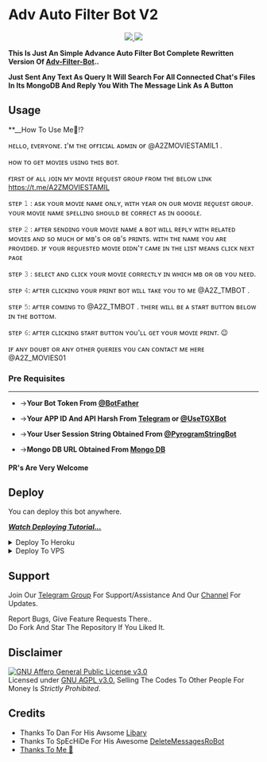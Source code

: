 # Adv Auto Filter Bot V2

<p align="center">
  <a href="https://github.com/CrazyBotsz/Adv-Auto-Filter-Bot-V2/stargazers">
    <img src="https://img.shields.io/github/stars/CrazyBotsz/Adv-Auto-Filter-Bot-V2?style=social">

  </a>
  
  <a href="https://github.com/CrazyBotsz/Adv-Auto-Filter-Bot-V2/fork">
    <img src="https://img.shields.io/github/forks/CrazyBotsz/Adv-Auto-Filter-Bot-V2?label=Fork&style=social">

  </a>  
</p>

__This Is Just An Simple Advance Auto Filter Bot Complete Rewritten Version Of [Adv-Filter-Bot](https://github.com/CrazyBotsz/Adv-Auto-Filter-Bot)..__

__Just Sent Any Text As Query It Will Search For All Connected Chat's Files In Its MongoDB And Reply You With The Message Link As A Button__


## Usage

**__How To Use Me🤔!? 

ʜᴇʟʟᴏ, ᴇᴠᴇʀʏᴏɴᴇ. ɪ'ᴍ ᴛʜᴇ ᴏғғɪᴄɪᴀʟ ᴀᴅᴍɪɴ ᴏғ @A2ZMOVIESTAMIL1 . 

ʜᴏᴡ ᴛᴏ ɢᴇᴛ ᴍᴏᴠɪᴇs ᴜsɪɴɢ ᴛʜɪs ʙᴏᴛ. 

ғɪʀsᴛ ᴏғ ᴀʟʟ ᴊᴏɪɴ ᴍʏ ᴍᴏᴠɪᴇ ʀᴇǫᴜᴇsᴛ ɢʀᴏᴜᴘ ғʀᴏᴍ ᴛʜᴇ ʙᴇʟᴏᴡ ʟɪɴᴋ
https://t.me/A2ZMOVIESTAMIL

sᴛᴇᴘ 𝟷 : ᴀsᴋ ʏᴏᴜʀ ᴍᴏᴠɪᴇ ɴᴀᴍᴇ ᴏɴʟʏ, ᴡɪᴛʜ ʏᴇᴀʀ ᴏɴ ᴏᴜʀ ᴍᴏᴠɪᴇ ʀᴇǫᴜᴇsᴛ ɢʀᴏᴜᴘ. ʏᴏᴜʀ ᴍᴏᴠɪᴇ ɴᴀᴍᴇ sᴘᴇʟʟɪɴɢ sʜᴏᴜʟᴅ ʙᴇ ᴄᴏʀʀᴇᴄᴛ ᴀs ɪɴ ɢᴏᴏɢʟᴇ. 

sᴛᴇᴘ 𝟸 : ᴀғᴛᴇʀ sᴇɴᴅɪɴɢ ʏᴏᴜʀ ᴍᴏᴠɪᴇ ɴᴀᴍᴇ ᴀ ʙᴏᴛ ᴡɪʟʟ ʀᴇᴘʟʏ ᴡɪᴛʜ ʀᴇʟᴀᴛᴇᴅ ᴍᴏᴠɪᴇs ᴀɴᴅ sᴏ ᴍᴜᴄʜ ᴏғ ᴍʙ's ᴏʀ ɢʙ's ᴘʀɪɴᴛs. ᴡɪᴛʜ ᴛʜᴇ ɴᴀᴍᴇ ʏᴏᴜ ᴀʀᴇ ᴘʀᴏᴠɪᴅᴇᴅ. ɪғ ʏᴏᴜʀ ʀᴇǫᴜᴇsᴛᴇᴅ ᴍᴏᴠɪᴇ ᴅɪᴅɴ'ᴛ ᴄᴀᴍᴇ ɪɴ ᴛʜᴇ ʟɪsᴛ ᴍᴇᴀɴs ᴄʟɪᴄᴋ ɴᴇxᴛ ᴘᴀɢᴇ

sᴛᴇᴘ 𝟹 : sᴇʟᴇᴄᴛ ᴀɴᴅ ᴄʟɪᴄᴋ ʏᴏᴜʀ ᴍᴏᴠɪᴇ ᴄᴏʀʀᴇᴄᴛʟʏ ɪɴ ᴡʜɪᴄʜ ᴍʙ ᴏʀ ɢʙ ʏᴏᴜ ɴᴇᴇᴅ. 

sᴛᴇᴘ 𝟺: ᴀғᴛᴇʀ ᴄʟɪᴄᴋɪɴɢ ʏᴏᴜʀ ᴘʀɪɴᴛ ʙᴏᴛ ᴡɪʟʟ ᴛᴀᴋᴇ ʏᴏᴜ ᴛᴏ ᴍᴇ @A2Z_TMBOT . 

sᴛᴇᴘ 𝟻: ᴀғᴛᴇʀ ᴄᴏᴍɪɴɢ ᴛᴏ @A2Z_TMBOT . 
ᴛʜᴇʀᴇ ᴡɪʟʟ ʙᴇ ᴀ sᴛᴀʀᴛ ʙᴜᴛᴛᴏɴ ʙᴇʟᴏᴡ ɪɴ ᴛʜᴇ ʙᴏᴛᴛᴏᴍ. 

sᴛᴇᴘ 𝟼: ᴀғᴛᴇʀ ᴄʟɪᴄᴋɪɴɢ sᴛᴀʀᴛ ʙᴜᴛᴛᴏɴ ʏᴏᴜ'ʟʟ ɢᴇᴛ ʏᴏᴜʀ ᴍᴏᴠɪᴇ ᴘʀɪɴᴛ. 😉

ɪғ ᴀɴʏ ᴅᴏᴜʙᴛ ᴏʀ ᴀɴʏ ᴏᴛʜᴇʀ ǫᴜᴇʀɪᴇs ʏᴏᴜ ᴄᴀɴ ᴄᴏɴᴛᴀᴄᴛ ᴍᴇ ʜᴇʀᴇ @A2Z_MOVIES01
### Pre Requisites 
------------------
* ->__Your Bot Token From [@BotFather](http://www.telegram.dog/BotFather)__

* ->__Your APP ID And API Harsh From [Telegram](http://www.my.telegram.org) or [@UseTGXBot](http://www.telegram.dog/UseTGXBot)__

* ->__Your User Session String Obtained From [@PyrogramStringBot](http://www.telegram.dog/PyrogramStringBot)__

* ->__Mongo DB URL Obtained From [Mongo DB](http://www.mongodb.com)__

#### PR's Are Very Welcome

## Deploy
You can deploy this bot anywhere.

<i>**[Watch Deploying Tutorial...](https://youtu.be/KTearEPhumc)**</i>

<details><summary>Deploy To Heroku</summary>
<p>
<br>
<a href="https://heroku.com/deploy?template=https://github.com/Hurricane-Hari/autofilter-botv1/tree/main">
  <img src="https://www.herokucdn.com/deploy/button.svg" alt="Deploy">
</a>
</p>
</details>

<details><summary>Deploy To VPS</summary>
<p>
<pre>
git clone https://github.com/CrazyBotsz/Adv-Auto-Filter-Bot-V2
cd Adv-Auto-Filter-Bot-V2
pip3 install -r requirements.txt
# Change The Vars Of bot/__init__.py File Accordingly
python3 -m bot
</pre>
</p>
</details>

## Support   
Join Our [Telegram Group](https://www.telegram.dog/KOT_REPORS) For Support/Assistance And Our [Channel](https://www.telegram.dog/KOT_BOTS) For Updates.   
   
Report Bugs, Give Feature Requests There..   
Do Fork And Star The Repository If You Liked It.

## Disclaimer
[![GNU Affero General Public License v3.0](https://www.gnu.org/graphics/agplv3-155x51.png)](https://www.gnu.org/licenses/agpl-3.0.en.html#header)    
Licensed under [GNU AGPL v3.0.](https://github.com/CrazyBotsz/Adv-Auto-Filter-Bot-V2/blob/main/LICENSE)
Selling The Codes To Other People For Money Is *Strictly Prohibited*.


## Credits

 - Thanks To Dan For His Awsome [Libary](https://github.com/pyrogram/pyrogram)
 - Thanks To SpEcHiDe For His Awesome [DeleteMessagesRoBot](https://github.com/SpEcHiDe/DeleteMessagesRoBot)
 - [Thanks To Me 👀](https://github.com/KOTFREEDE)
